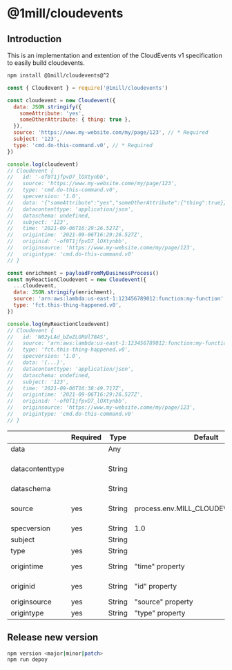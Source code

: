 # @1mill/cloudevents

## Introduction

This is an implementation and extention of the CloudEvents v1 specification to easily build cloudevents.

```bash
npm install @1mill/cloudevents@^2
```

```js
const { Cloudevent } = require('@1mill/cloudevents')

const cloudevent = new Cloudevent({
  data: JSON.stringify({
    someAttribute: 'yes',
    someOtherAttribute: { thing: true },
  }),
  source: 'https://www.my-website.com/my/page/123', // * Required
  subject: '123',
  type: 'cmd.do-this-command.v0', // * Required
})

console.log(cloudevent)
// Cloudevent {
//   id: '-of0T1jfpvD7_lOXtynbb',
//   source: 'https://www.my-website.come/my/page/123',
//   type: 'cmd.do-this-command.v0',
//   specversion: '1.0',
//   data: '{"someAttribute":"yes","someOtherAttribute":{"thing":true}}',
//   datacontenttype: 'application/json',
//   dataschema: undefined,
//   subject: '123',
//   time: '2021-09-06T16:29:26.527Z',
//   origintime: '2021-09-06T16:29:26.527Z',
//   originid: '-of0T1jfpvD7_lOXtynbb',
//   originsource: 'https://www.my-website.come/my/page/123',
//   origintype: 'cmd.do-this-command.v0'
// }

const enrichment = payloadFromMyBusinessProcess()
const myReactionCloudevent = new Cloudevent({
  ...cloudevent,
  data: JSON.stringify(enrichment),
  source: 'arn:aws:lambda:us-east-1:123456789012:function:my-function',
  type: 'fct.this-thing-happened.v0',
})

console.log(myReactionCloudevent)
// Cloudevent {
//   id: 'N02yLAd_bZeZLGRUl78AS',
//   source: 'arn:aws:lambda:us-east-1:123456789012:function:my-function',
//   type: 'fct.this-thing-happened.v0',
//   specversion: '1.0',
//   data: '{...}',
//   datacontenttype: 'application/json',
//   dataschema: undefined,
//   subject: '123',
//   time: '2021-09-06T16:38:49.717Z',
//   origintime: '2021-09-06T16:29:26.527Z',
//   originid: '-of0T1jfpvD7_lOXtynbb',
//   originsource: 'https://www.my-website.come/my/page/123',
//   origintype: 'cmd.do-this-command.v0'
// }
```

|                 | Required | Type   | Default                              | Notes                                                                                    |
|-----------------|----------|--------|--------------------------------------|------------------------------------------------------------------------------------------|
| data            |          | Any    |                                      |                                                                                          |
| datacontenttype |          | String |                                      | If "data" is present, defaults to "application/json" unless specified otherwise          |
| dataschema      |          | String |                                      |                                                                                          |
| source          | yes      | String | process.env.MILL_CLOUDEVENTS_SOURCE  | Recommended to use universal identifier (e.g. https://my-domain.com/my/feature/path/123) |
| specversion     | yes      | String | 1.0                                  | Cloudevent specification version                                                         |
| subject         |          | String |                                      |                                                                                          |
| type            | yes      | String |                                      |                                                                                          |
| origintime      | yes      | String | "time" property                      | "time" property is internally generated as part of the package                           |
| originid        | yes      | String | "id" property                        | "id" property is internally generated as part of the package                             |
| originsource    | yes      | String | "source" property                    |                                                                                          |
| origintype      | yes      | String | "type" property                      |                                                                                          |

## Release new version

```bash
npm version <major|minor|patch>
npm run depoy
```

